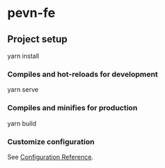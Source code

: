 # pevn-fe

## Project setup

yarn install


### Compiles and hot-reloads for development

yarn serve


### Compiles and minifies for production

yarn build


### Customize configuration
See [Configuration Reference](https://cli.vuejs.org/config/).